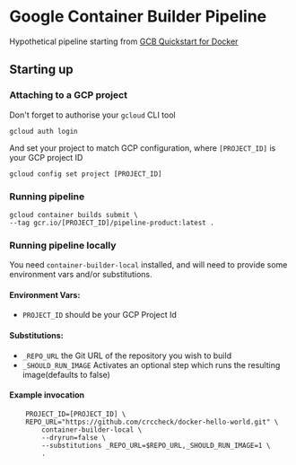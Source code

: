 # Google Container Builder Pipeline

Hypothetical pipeline starting from [GCB Quickstart for Docker][gcb-docker-quickstart]

## Starting up

### Attaching to a GCP project

Don't forget to authorise your `gcloud` CLI tool

    gcloud auth login

And set your project to match GCP configuration, where `[PROJECT_ID]` is your GCP project ID

    gcloud config set project [PROJECT_ID]

### Running pipeline

    gcloud container builds submit \
    --tag gcr.io/[PROJECT_ID]/pipeline-product:latest .


### Running pipeline locally

You need `container-builder-local` installed, and will need to provide some environment vars and/or substitutions.

#### Environment Vars:

- `PROJECT_ID` should be your GCP Project Id

#### Substitutions:

- `_REPO_URL` 
    the Git URL of the repository you wish to build
- `_SHOULD_RUN_IMAGE`
    Activates an optional step which runs the resulting image(defaults to false) 

#### Example invocation

        PROJECT_ID=[PROJECT_ID] \
        REPO_URL="https://github.com/crccheck/docker-hello-world.git" \
            container-builder-local \
            --dryrun=false \
            --substitutions _REPO_URL=$REPO_URL,_SHOULD_RUN_IMAGE=1 \
            .

  

<!--
    REFERENCES
-->

[gcb-docker-quickstart]: https://cloud.google.com/container-builder/docs/quickstart-docker